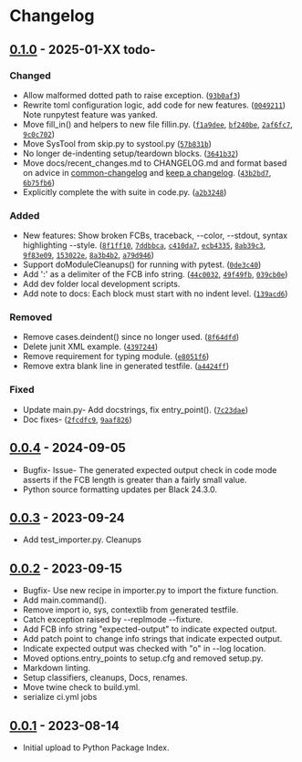 # Changelog

<!-- Generate initial Markdown for commits contributing to the latest release.-->
<!--git log --pretty=format:"- %s%n  ([`%h`](https://github.com/tmarktaylor/phmutest/commit/%h))%n" --since="2025-01-25"-->

## [0.1.0] - 2025-01-XX todo-

### Changed

- Allow malformed dotted path to raise exception.
  ([`93b0af3`](https://github.com/tmarktaylor/phmutest/commit/93b0af3))
- Rewrite toml configuration logic, add code for new features.
  ([`0049211`](https://github.com/tmarktaylor/phmutest/commit/0049211))
  Note runpytest feature was yanked.
- Move fill_in() and helpers to new file fillin.py.
  ([`f1a9dee`](https://github.com/tmarktaylor/phmutest/commit/f1a9dee),
  [`bf240be`](https://github.com/tmarktaylor/phmutest/commit/bf240be),
  [`2af6fc7`](https://github.com/tmarktaylor/phmutest/commit/2af6fc7),
  [`9c0c702`](https://github.com/tmarktaylor/phmutest/commit/9c0c702))
- Move SysTool from skip.py to systool.py
  ([`57b831b`](https://github.com/tmarktaylor/phmutest/commit/57b831b))
- No longer de-indenting setup/teardown blocks.
  ([`3641b32`](https://github.com/tmarktaylor/phmutest/commit/3641b32))
- Move docs/recent_changes.md to CHANGELOG.md and format based on advice in [common-changelog] and [keep a changelog].
  ([`43b2bd7`](https://github.com/tmarktaylor/phmutest/commit/43b2bd7),
  [`6b75fb6`](https://github.com/tmarktaylor/phmutest/commit/6b75fb6))
- Explicitly complete the with suite in code.py.
  ([`a2b3248`](https://github.com/tmarktaylor/phmutest/commit/a2b3248))

### Added

- New features: Show broken FCBs, traceback, --color, --stdout, syntax highlighting --style.
  ([`8f1ff10`](https://github.com/tmarktaylor/phmutest/commit/8f1ff10),
  [`7ddbbca`](https://github.com/tmarktaylor/phmutest/commit/7ddbbca),
  [`c410da7`](https://github.com/tmarktaylor/phmutest/commit/c410da7),
  [`ecb4335`](https://github.com/tmarktaylor/phmutest/commit/ecb4335),
  [`8ab39c3`](https://github.com/tmarktaylor/phmutest/commit/8ab39c3),
  [`9f83e09`](https://github.com/tmarktaylor/phmutest/commit/9f83e09),
  [`153022e`](https://github.com/tmarktaylor/phmutest/commit/153022e),
  [`8a3b4b2`](https://github.com/tmarktaylor/phmutest/commit/8a3b4b2),
  [`a79d946`](https://github.com/tmarktaylor/phmutest/commit/a79d946))
- Support doModuleCleanups() for running with pytest.
  ([`0de3c40`](https://github.com/tmarktaylor/phmutest/commit/0de3c40))
- Add ':' as a delimiter of the FCB info string.
  ([`44c0032`](https://github.com/tmarktaylor/phmutest/commit/44c0032),
  [`49f49fb`](https://github.com/tmarktaylor/phmutest/commit/49f49fb),
  [`039cb0e`](https://github.com/tmarktaylor/phmutest/commit/039cb0e))
- Add dev folder local development scripts.
- Add note to docs: Each block must start with no indent level.
  ([`139acd6`](https://github.com/tmarktaylor/phmutest/commit/139acd6))

### Removed

- Remove cases.deindent() since no longer used.
  ([`8f64dfd`](https://github.com/tmarktaylor/phmutest/commit/8f64dfd))
- Delete junit XML example.
  ([`4397244`](https://github.com/tmarktaylor/phmutest/commit/4397244))
- Remove requirement for typing module.
  ([`e8051f6`](https://github.com/tmarktaylor/phmutest/commit/e8051f6))
- Remove extra blank line in generated testfile.
  ([`a4424ff`](https://github.com/tmarktaylor/phmutest/commit/a4424ff))

### Fixed

- Update main.py- Add docstrings, fix entry_point().
  ([`7c23dae`](https://github.com/tmarktaylor/phmutest/commit/7c23dae))
- Doc fixes-
  ([`2fcdfc9`](https://github.com/tmarktaylor/phmutest/commit/2fcdfc9),
  [`9aaf826`](https://github.com/tmarktaylor/phmutest/commit/9aaf826))

## [0.0.4] - 2024-09-05

- Bugfix- Issue- The generated expected output check in code mode
  asserts if the FCB length is greater than a fairly small value.
- Python source formatting updates per Black 24.3.0.

## [0.0.3] - 2023-09-24

- Add test_importer.py. Cleanups

## [0.0.2] - 2023-09-15

- Bugfix- Use new recipe in importer.py to import the fixture function.
- Add main.command().
- Remove import io, sys, contextlib from generated testfile.
- Catch exception raised by --replmode --fixture.
- Add FCB info string "expected-output" to indicate expected output.
- Add patch point to change info strings that indicate expected output.
- Indicate expected output was checked with "o" in --log location.
- Moved options.entry_points to setup.cfg and removed setup.py.
- Markdown linting.
- Setup classifiers, cleanups, Docs, renames.
- Move twine check to build.yml.
- serialize ci.yml jobs

## [0.0.1] - 2023-08-14

- Initial upload to Python Package Index.

[0.1.0]: https://github.com/tmarktaylor/phmutest/releases/tag/v0.1.0

[0.0.4]: https://github.com/tmarktaylor/phmutest/releases/tag/v0.0.4

[0.0.3]: https://github.com/tmarktaylor/phmutest/releases/tag/v0.0.3

[0.0.2]: https://github.com/tmarktaylor/phmutest/releases/tag/v0.0.2

[0.0.1]: https://github.com/tmarktaylor/phmutest/releases/tag/v0.0.1

[common-changelog]: https:/common-changelog.org

[keep a changelog]: https://keepachangelog.com/en/1.1.0
